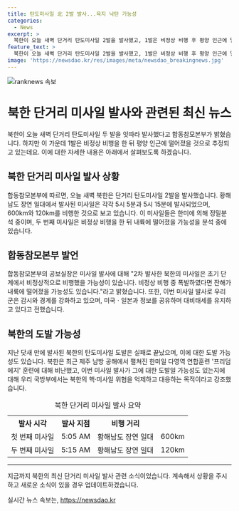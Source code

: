 ```yaml
---
title: 탄도미사일 北 2발 발사...육지 낙탄 가능성
categories:
  - News
excerpt: >
  북한이 오늘 새벽 단거리 탄도미사일 2발을 발사했고, 1발은 비정상 비행 후 평양 인근에 떨어진 것으로 추정됨. 합참은 한미가 분석 중이라고 밝혔으며, 북한의 미사일은 이스칸데르급 화성-11형으로 추정. 우리 군은 추가 발사에 대비해 감시와 경계를 강화하면서, 미국ㆍ일본과 정보를 공유하며 대비태세를 유지하고 있다고 전했음. 북한의 탄도미사일 도발은 다탄두 미사일 발사 후 닷새만에 있었으며, 국방부는 북한의 핵·미사일 위협을 억제하고 대응할 목적이라고 강조했음. (150자)
feature_text: >
  북한이 오늘 새벽 단거리 탄도미사일 2발을 발사했고, 1발은 비정상 비행 후 평양 인근에 떨어진 것으로 추정됨. 합참은 한미가 분석 중이라고 밝혔으며, 북한의 미사일은 이스칸데르급 화성-11형으로 추정. 우리 군은 추가 발사에 대비해 감시와 경계를 강화하면서, 미국ㆍ일본과 정보를 공유하며 대비태세를 유지하고 있다고 전했음. 북한의 탄도미사일 도발은 다탄두 미사일 발사 후 닷새만에 있었으며, 국방부는 북한의 핵·미사일 위협을 억제하고 대응할 목적이라고 강조했음. (150자)
image: 'https://newsdao.kr/res/images/meta/newsdao_breakingnews.jpg'
---
```


<p><img src="https://newsdao.kr/res/images/meta/newsdao_breakingnews.jpg" alt="ranknews 속보" /></p>

<h1>북한 단거리 미사일 발사와 관련된 최신 뉴스</h1>

<p data-ke-size="size16">북한이 오늘 새벽 단거리 탄도미사일 두 발을 잇따라 발사했다고 합동참모본부가 밝혔습니다. 하지만 이 가운데 1발은 비정상 비행을 한 뒤 평양 인근에 떨어졌을 것으로 추정되고 있는데요. 이에 대한 자세한 내용은 아래에서 살펴보도록 하겠습니다.</p>

<h2 data-ke-size="size26">북한 단거리 미사일 발사 상황</h2>

<p data-ke-size="size16">합동참모본부에 따르면, 오늘 새벽 북한은 단거리 탄도미사일 2발을 발사했습니다. 황해남도 장연 일대에서 발사된 미사일은 각각 5시 5분과 5시 15분에 발사되었으며, 600km와 120km를 비행한 것으로 보고 있습니다. 이 미사일들은 한미에 의해 정밀분석 중이며, 두 번째 미사일은 비정상 비행을 한 뒤 내륙에 떨어졌을 가능성을 분석 중에 있습니다.</p>

<h2 data-ke-size="size26">합동참모본부 발언</h2>

<p data-ke-size="size16">합동참모본부의 공보실장은 미사일 발사에 대해 "2차 발사한 북한의 미사일은 초기 단계에서 비정상적으로 비행했을 가능성이 있습니다. 비정상 비행 중 폭발하였다면 잔해가 내륙에 떨어졌을 가능성도 있습니다."라고 밝혔습니다. 또한, 이번 미사일 발사로 우리 군은 감시와 경계를 강화하고 있으며, 미국ㆍ일본과 정보를 공유하며 대비태세를 유지하고 있다고 전했습니다.</p>

<h2 data-ke-size="size26">북한의 도발 가능성</h2>

<p data-ke-size="size16">지난 닷새 만에 발사된 북한의 탄도미사일 도발은 실패로 끝났으며, 이에 대한 도발 가능성도 있습니다. 북한은 최근 제주 남방 공해에서 펼쳐진 한미일 다영역 연합훈련 '프리덤 에지' 훈련에 대해 비난했고, 이번 미사일 발사가 그에 대한 도발일 가능성도 있는지에 대해 우리 국방부에서는 북한의 핵·미사일 위협을 억제하고 대응하는 목적이라고 강조했습니다.</p>

<table>
    <caption>북한 단거리 미사일 발사 요약</caption>
    <tr>
        <th>발사 시각</th>
        <th>발사 지점</th>
        <th>비행 거리</th>
    </tr>
    <tr>
        <td>첫 번째 미사일</td>
        <td>5:05 AM</td>
        <td>황해남도 장연 일대</td>
        <td>600km</td>
    </tr>
    <tr>
        <td>두 번째 미사일</td>
        <td>5:15 AM</td>
        <td>황해남도 장연 일대</td>
        <td>120km</td>
    </tr>
</table>

<hr>

<p data-ke-size="size16">지금까지 북한의 최신 단거리 미사일 발사 관련 소식이었습니다. 계속해서 상황을 주시하고 새로운 소식이 있을 경우 업데이트하겠습니다.</p>
실시간 뉴스 속보는, <a href="https://newsdao.kr" rel="dofollow">https://newsdao.kr</a>


